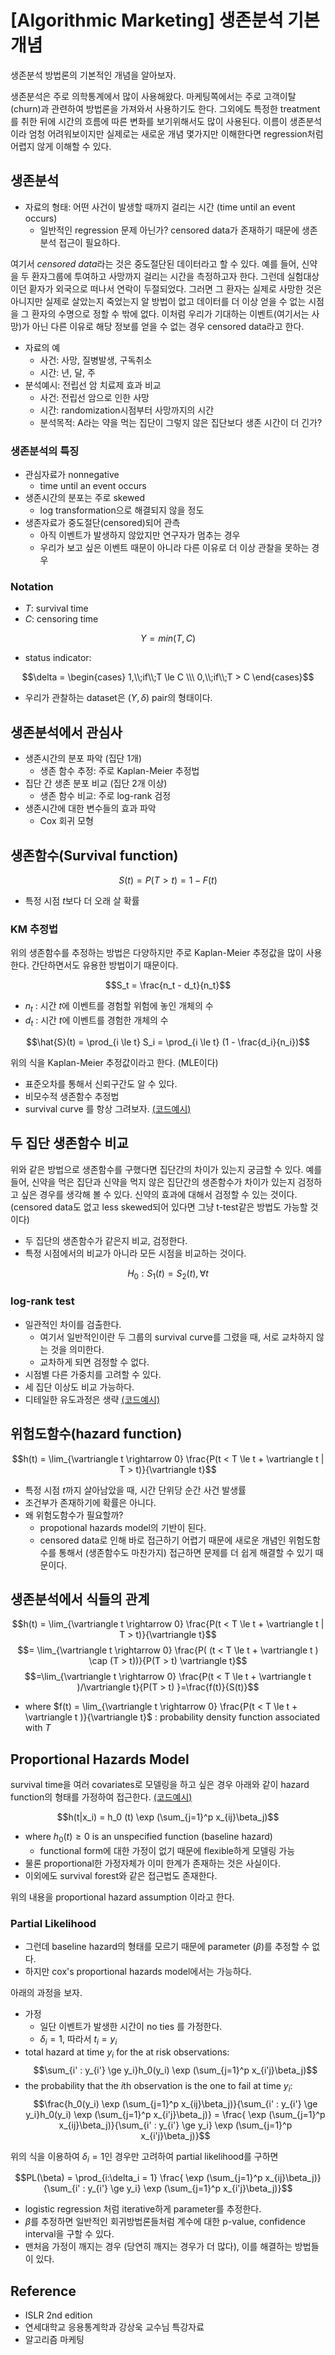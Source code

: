 # [Algorithmic Marketing] 생존분석 기본개념


생존분석 방법론의 기본적인 개념을 알아보자. 

<!--more-->

생존분석은 주로 의학통계에서 많이 사용해왔다. 마케팅쪽에서는 주로 고객이탈(churn)과 관련하여 방법론을 가져와서 사용하기도 한다. 그외에도 특정한 treatment를 취한 뒤에 시간의 흐름에 따른 변화를 보기위해서도 많이 사용된다. 이름이 생존분석이라 엄청 어려워보이지만 실제로는 새로운 개념 몇가지만 이해한다면 regression처럼 어렵지 않게 이해할 수 있다.

## 생존분석
- 자료의 형태: 어떤 사건이 발생할 때까지 걸리는 시간 (time until an event occurs)
    - 일반적인 regression 문제 아닌가? censored data가 존재하기 때문에 생존분석 접근이 필요하다.

여기서 *censored data*라는 것은 중도절단된 데이터라고 할 수 있다. 예를 들어, 신약을 두 환자그룹에 투여하고 사망까지 걸리는 시간을 측정하고자 한다. 그런데 실험대상이던 홛자가 외국으로 떠나서 연락이 두절되었다. 그러면 그 환자는 실제로 사망한 것은 아니지만 실제로 살았는지 죽었는지 알 방법이 없고 데이터를 더 이상 얻을 수 없는 시점을 그 환자의 수명으로 정할 수 밖에 없다. 이처럼 우리가 기대하는 이벤트(여기서는 사망)가 아닌 다른 이유로 해당 정보를 얻을 수 없는 경우 censored data라고 한다.

- 자료의 예
    - 사건: 사망, 질병발생, 구독취소
    - 시간: 년, 달, 주
- 분석예시: 전립선 암 치료제 효과 비교
    - 사건: 전립선 암으로 인한 사망
    - 시간: randomization시점부터 사망까지의 시간
    - 분석목적: A라는 약을 먹는 집단이 그렇지 않은 집단보다 생존 시간이 더 긴가?

### 생존분석의 특징
- 관심자료가 nonnegative
    - time until an event occurs
- 생존시간의 분포는 주로 skewed
    - log transformation으로 해결되지 않을 정도
- 생존자료가 중도절단(censored)되어 관측
    - 아직 이벤트가 발생하지 않았지만 연구자가 멈추는 경우
    - 우리가 보고 싶은 이벤트 때문이 아니라 다른 이유로 더 이상 관찰을 못하는 경우

### Notation
- $T$: survival time
- $C$: censoring time

$$Y=min(T,C)$$

- status indicator:

$$\delta =
\begin{cases}
1,\\;if\\;T \le C \\\
0,\\;if\\;T > C
\end{cases}$$

- 우리가 관찰하는 dataset은 $(Y,\delta)$ pair의 형태이다.

## 생존분석에서 관심사
- 생존시간의 분포 파악 (집단 1개)
    - 생존 함수 추정: 주로 Kaplan-Meier 추정법
- 집단 간 생존 분포 비교 (집단 2개 이상)
    - 생존 함수 비교: 주로 log-rank 검정
- 생존시간에 대한 변수들의 효과 파악
    - Cox 회귀 모형

## 생존함수(Survival function)
$$S(t)=P(T>t)=1-F(t)$$
- 특정 시점 $t$보다 더 오래 살 확률

### KM 추정법
위의 생존함수를 추정하는 방법은 다양하지만 주로 Kaplan-Meier 추정값을 많이 사용한다. 간단하면서도 유용한 방법이기 때문이다.

$$S_t = \frac{n_t - d_t}{n_t}$$
- $n_t$ : 시간 $t$에 이벤트를 경험할 위험에 놓인 개체의 수
- $d_t$ : 시간 $t$에 이벤트를 경험한 개체의 수

$$\hat{S}(t) = \prod_{i \le t} S_i = \prod_{i \le t} (1 - \frac{d_i}{n_i})$$

위의 식을 Kaplan-Meier 추정값이라고 한다. (MLE이다)
- 표준오차를 통해서 신뢰구간도 알 수 있다.
- 비모수적 생존함수 추정법
- survival curve 를 항상 그려보자. [(코드예시)](https://github.com/minsoo9506/algorithmic-marketing/blob/master/survival_analysis/survival_analysis_example.ipynb)

## 두 집단 생존함수 비교
위와 같은 방법으로 생존함수를 구했다면 집단간의 차이가 있는지 궁금할 수 있다. 예를 들어, 신약을 먹은 집단과 신약을 먹지 않은 집단간의 생존함수가 차이가 있는지 검정하고 싶은 경우를 생각해 볼 수 있다. 신약의 효과에 대해서 검정할 수 있는 것이다. (censored data도 없고 less skewed되어 있다면 그냥 t-test같은 방법도 가능할 것이다)

- 두 집단의 생존함수가 같은지 비교, 검정한다.
- 특정 시점에서의 비교가 아니라 모든 시점을 비교하는 것이다.

$$H_0: S_1(t) = S_2(t), \forall t$$

### log-rank test
- 일관적인 차이를 검출한다.
    - 여기서 일반적인이란 두 그룹의 survival curve를 그렸을 때, 서로 교차하지 않는 것을 의미한다.
    - 교차하게 되면 검정할 수 없다.
- 시점별 다른 가중치를 고려할 수 있다.
- 세 집단 이상도 비교 가능하다.
- 디테일한 유도과정은 생략 [(코드예시)](https://github.com/minsoo9506/algorithmic-marketing/blob/master/survival_analysis/survival_analysis_example.ipynb)

## 위험도함수(hazard function)
$$h(t) = \lim_{\vartriangle t \rightarrow 0} \frac{P(t < T \le t + \vartriangle t | T > t)}{\vartriangle t}$$
- 특정 시점 $t$까지 살아남았을 때, 시간 단위당 순간 사건 발생률
- 조건부가 존재하기에 확률은 아니다.
- 왜 위험도함수가 필요할까?
    - propotional hazards model의 기반이 된다.
    - censored data로 인해 바로 접근하기 어렵기 때문에 새로운 개념인 위험도함수를 통해서 (생존함수도 마찬가지) 접근하면 문제를 더 쉽게 해결할 수 있기 때문이다.

## 생존분석에서 식들의 관계
$$h(t) = \lim_{\vartriangle t \rightarrow 0} \frac{P(t < T \le t + \vartriangle t | T > t)}{\vartriangle t}$$
$$= \lim_{\vartriangle t \rightarrow 0} \frac{P( (t < T \le t + \vartriangle t ) \cap (T > t))}{P(T > t) \vartriangle t}$$
$$=\lim_{\vartriangle t \rightarrow 0} \frac{P(t < T \le t + \vartriangle t )/\vartriangle t}{P(T > t) }=\frac{f(t)}{S(t)}$$
- where $f(t) = \lim_{\vartriangle t \rightarrow 0} \frac{P(t < T \le t + \vartriangle t )}{\vartriangle t}$ : probability density function associated with $T$

## Proportional Hazards Model
survival time을 여러 covariates로 모델링을 하고 싶은 경우 아래와 같이 hazard function의 형태를 가정하여 접근한다. [(코드예시)](https://github.com/minsoo9506/algorithmic-marketing/blob/master/survival_analysis/survival_analysis_example.ipynb)

$$h(t|x_i) = h_0 (t) \exp (\sum_{j=1}^p x_{ij}\beta_j)$$

- where $h_0(t) \ge 0$ is an unspecified function (baseline hazard)
    - functional form에 대한 가정이 없기 때문에 flexible하게 모델링 가능
- 물론 proportional한 가정자체가 이미 한계가 존재하는 것은 사실이다.
- 이외에도 survival forest와 같은 접근법도 존재한다.

위의 내용을 proportional hazard assumption 이라고 한다.

### Partial Likelihood
- 그런데 baseline hazard의 형태를 모르기 때문에 parameter ($\beta$)를 추정할 수 없다.
- 하지만 cox's proportional hazards model에서는 가능하다.

아래의 과정을 보자.

- 가정
    - 일단 이벤트가 발생한 시간이 no ties 를 가정한다.
    - $\delta_i = 1$, 따라서 $t_i = y_i$
- total hazard at time $y_i$ for the at risk observations:
$$\sum_{i' : y_{i'} \ge y_i}h_0(y_i) \exp (\sum_{j=1}^p x_{i'j}\beta_j)$$
- the probability that the *i*th observation is the one to fail at time $y_i$:
$$\frac{h_0(y_i) \exp (\sum_{j=1}^p x_{ij}\beta_j)}{\sum_{i' : y_{i'} \ge y_i}h_0(y_i) \exp (\sum_{j=1}^p x_{i'j}\beta_j)} = \frac{ \exp (\sum_{j=1}^p x_{ij}\beta_j)}{\sum_{i' : y_{i'} \ge y_i} \exp (\sum_{j=1}^p x_{i'j}\beta_j)}$$

위의 식을 이용하여 $\delta_i = 1$인 경우만 고려하여 partial likelihood를 구하면

$$PL(\beta) = \prod_{i:\delta_i = 1} \frac{ \exp (\sum_{j=1}^p x_{ij}\beta_j)}{\sum_{i' : y_{i'} \ge y_i} \exp (\sum_{j=1}^p x_{i'j}\beta_j)}$$

- logistic regression 처럼 iterative하게 parameter를 추정한다.
- $\beta$를 추정하면 일반적인 회귀방법론들처럼 계수에 대한 p-value, confidence interval을 구할 수 있다.
- 맨처음 가정이 깨지는 경우 (당연히 깨지는 경우가 더 많다), 이를 해결하는 방법들이 있다.

## Reference
- ISLR 2nd edition
- 연세대학교 응용통계학과 강상욱 교수님 특강자료
- 알고리즘 마케팅
